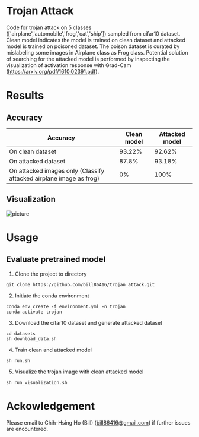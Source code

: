 # Trojan Attack

Code for trojan attack on 5 classes (['airplane','automobile','frog','cat','ship']) sampled from cifar10 dataset. Clean model indicates the model is trained on clean dataset and attacked model is trained on poisoned dataset. The poison dataset is curated by mislabeling some images in Airplane class as Frog class. Potential solution of searching for the attacked model is performed by inspecting the visualization of activation response with Grad-Cam (https://arxiv.org/pdf/1610.02391.pdf).    

# Results
## Accuracy
| Accuracy | Clean model  | Attacked model  |
| ------- | ------- | ------- |
| On clean dataset| 93.22% | 92.62% |
| On attacked dataset| 87.8% | 93.18% |
| On attacked images only (Classify attacked airplane image as frog)| 0% | 100% |

## Visualization
![picture](examples/abc.png)
# Usage
##  Evaluate pretrained model
1. Clone the project to directory 
```
git clone https://github.com/bill86416/trojan_attack.git
```
2. Initiate the conda environment
```
conda env create -f environment.yml -n trojan
conda activate trojan
```
3. Download the cifar10 dataset and generate attacked dataset 
```
cd datasets
sh download_data.sh 
```
4. Train clean and attacked model
```
sh run.sh
```
5. Visualize the trojan image with clean attacked model
```
sh run_visualization.sh
```


# Ackowledgement
Please email to Chih-Hsing Ho (Bill) (bill86416@gmail.com) if further issues are encountered.
